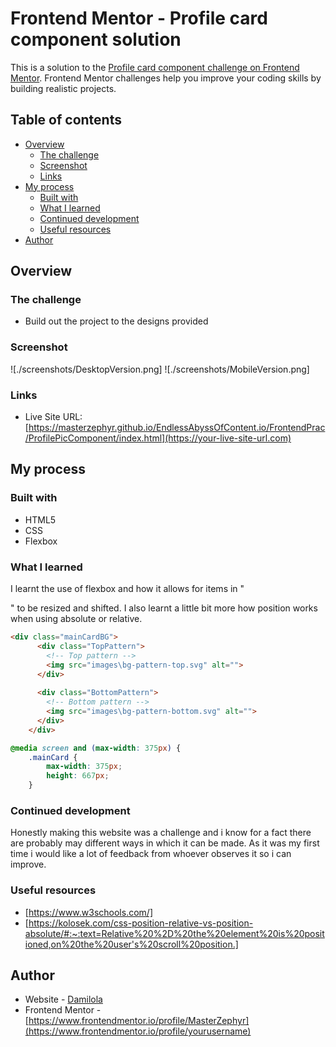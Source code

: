# Frontend Mentor - Profile card component solution

This is a solution to the [Profile card component challenge on Frontend Mentor](https://www.frontendmentor.io/challenges/profile-card-component-cfArpWshJ). Frontend Mentor challenges help you improve your coding skills by building realistic projects. 

## Table of contents

- [Overview](#overview)
  - [The challenge](#the-challenge)
  - [Screenshot](#screenshot)
  - [Links](#links)
- [My process](#my-process)
  - [Built with](#built-with)
  - [What I learned](#what-i-learned)
  - [Continued development](#continued-development)
  - [Useful resources](#useful-resources)
- [Author](#author)

## Overview

### The challenge

- Build out the project to the designs provided

### Screenshot

![./screenshots/DesktopVersion.png]
![./screenshots/MobileVersion.png]

### Links

- Live Site URL: [https://masterzephyr.github.io/EndlessAbyssOfContent.io/FrontendPrac/ProfilePicComponent/index.html](https://your-live-site-url.com)

## My process

### Built with

- HTML5
- CSS 
- Flexbox

### What I learned
I learnt the use of flexbox and how it allows for items in "<div>" to be resized and shifted. I also learnt a little bit more how position works when using absolute or relative.
```html
<div class="mainCardBG">
      <div class="TopPattern">
        <!-- Top pattern -->
        <img src="images\bg-pattern-top.svg" alt="">
      </div>
  
      <div class="BottomPattern">
        <!-- Bottom pattern -->
        <img src="images\bg-pattern-bottom.svg" alt="">
      </div>
    </div>
```
```css
@media screen and (max-width: 375px) {
    .mainCard {
        max-width: 375px;
        height: 667px;
    }
```
### Continued development

Honestly making this website was a challenge and i know for a fact there are probably may different ways in which it can be made. As it was my first time i would like a lot of feedback from whoever observes it so i can improve.

### Useful resources
- [https://www.w3schools.com/]
- [https://kolosek.com/css-position-relative-vs-position-absolute/#:~:text=Relative%20%2D%20the%20element%20is%20positioned,on%20the%20user's%20scroll%20position.]

## Author

- Website - [Damilola](https://www.your-site.com)
- Frontend Mentor - [https://www.frontendmentor.io/profile/MasterZephyr](https://www.frontendmentor.io/profile/yourusername)
